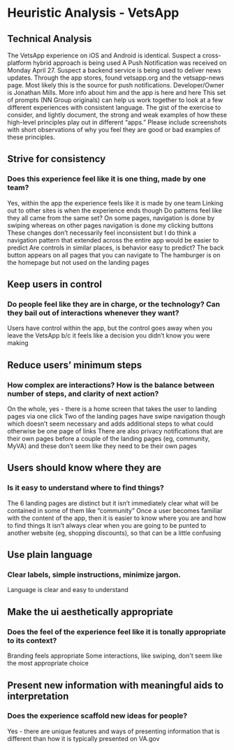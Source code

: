# Heuristic Analysis - VetsApp
## Technical Analysis
The VetsApp experience on iOS and Android is identical. Suspect a cross-platform hybrid approach is being used
A Push Notification was received on Monday April 27. Suspect a backend service is being used to deliver news updates. 
Through the app stores, found vetsapp.org and the vetsapp-news page. Most likely this is the source for push notifications. 
Developer/Owner is Jonathan Mills. More info about him and the app is here and here
This set of prompts (NN Group originals) can help us work together to look at a few different experiences with consistent language. The gist of the exercise to consider, and lightly document, the strong and weak examples of how these high-level principles play out in different “apps.”
Please include screenshots with short observations of why you feel they are good or bad examples of these principles.
## Strive for consistency
### Does this experience feel like it is one thing, made by one team? 
Yes, within the app the experience feels like it is made by one team
Linking out to other sites is when the experience ends though
Do patterns feel like they all came from the same set? 
On some pages, navigation is done by swiping whereas on other pages navigation is done my clicking buttons
These changes don’t necessarily feel inconsistent but I do think a navigation pattern that extended across the entire app would be easier to predict
Are controls in similar places, is behavior easy to predict? 
The back button appears on all pages that you can navigate to
The hamburger is on the homepage but not used on the landing pages

## Keep users in control
### Do people feel like they are in charge, or the technology? Can they bail out of interactions whenever they want?
Users have control within the app, but the control goes away when you leave the VetsApp b/c it feels like a decision you didn’t know you were making

## Reduce users’ minimum steps
### How complex are interactions? How is the balance between number of steps, and clarity of next action?
On the whole, yes - there is a home screen that takes the user to landing pages via one click
Two of the landing pages have swipe navigation though which doesn’t seem necessary and adds additional steps to what could otherwise be one page of links
There are also privacy notifications that are their own pages before a couple of the landing pages (eg, community, MyVA) and these don’t seem like they need to be their own pages 
## Users should know where they are
### Is it easy to understand where to find things?
The 6 landing pages are distinct but it isn’t immediately clear what will be contained in some of them like “community”
Once a user becomes familiar with the content of the app, then it is easier to know where you are and how to find things
It isn’t always clear when you are going to be punted to another website (eg, shopping discounts), so that can be a little confusing
## Use plain language
### Clear labels, simple instructions, minimize jargon.
Language is clear and easy to understand

## Make the ui aesthetically appropriate
### Does the feel of the experience feel like it is tonally appropriate to its context?
Branding feels appropriate
Some interactions, like swiping, don't seem like the most appropriate choice

## Present new information with meaningful aids to interpretation
### Does the experience scaffold new ideas for people?
Yes - there are unique features and ways of presenting information that is different than how it is typically presented on VA.gov

